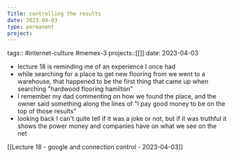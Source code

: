 ```yaml
---
Title: controlling the results
date: 2023-04-03
type: permanent
project:
---
```


tags:: #internet-culture #memex-3 
projects::[[]]
date: 2023-04-03

- lecture 18 is reminding me of an experience I once had 
- while searching for a place to get new flooring from we went to a warehouse, that happened to be the first thing that came up when searching "hardwood flooring hamilton"
- I remember my dad commenting on how we found the place, and the owner said something along the lines of "I pay good money to be on the top of those results"
- looking back I can't quite tell if it was a joke or not, but if it was truthful it shows the power money and companies have on what we see on the net

[[Lecture 18 - google and connection control - 2023-04-03]]